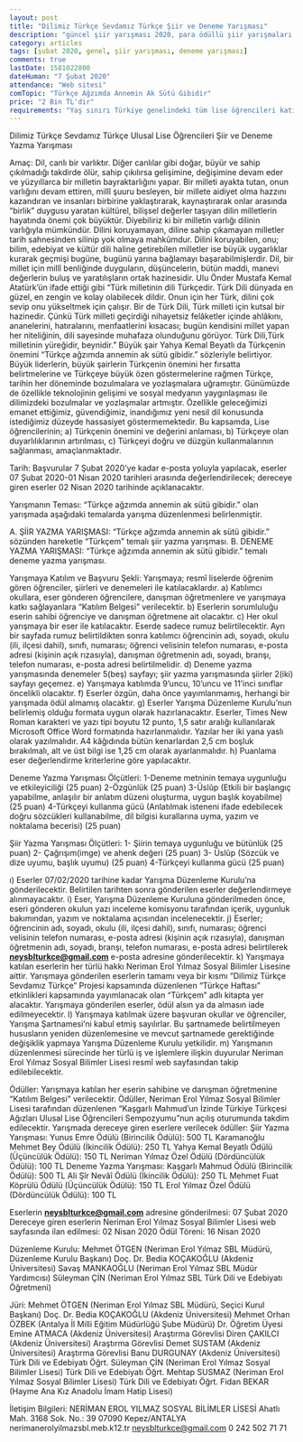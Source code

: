 ```yaml
---
layout: post
title: "Dilimiz Türkçe Sevdamız Türkçe Şiir ve Deneme Yarışması"
description: "güncel şiir yarışması 2020, para ödüllü şiir yarışmaları 2020, güncel deneme yazma yarışması 2020"
category: articles
tags: [şubat 2020, genel, şiir yarışması, deneme yarışması]
comments: true
lastDate: 1581022800
dateHuman: "7 Şubat 2020"
attendance: "Web sitesi"
comTopic: "Türkçe Ağzımda Annemin Ak Sütü Gibidir"
price: "2 Bin TL'dir"
requirements: "Yaş sınırı Türkiye genelindeki tüm lise öğrencileri katılabilir"
---
```


Dilimiz Türkçe Sevdamız Türkçe Ulusal Lise Öğrencileri Şiir ve Deneme Yazma Yarışması

Amaç:
Dil, canlı bir varlıktır. Diğer canlılar gibi doğar, büyür ve sahip çıkılmadığı takdirde ölür, sahip çıkılırsa gelişimine, değişimine devam eder ve yüzyıllarca bir milletin bayraktarlığını yapar. Bir milleti ayakta tutan, onun varlığını devam ettiren, millî şuuru besleyen, bir millete aidiyet olma hazzını kazandıran ve insanları birbirine yaklaştırarak, kaynaştırarak onlar arasında “birlik” duygusu yaratan kültürel, bilişsel değerler taşıyan dilin milletlerin hayatında önemi çok büyüktür. Diyebiliriz ki bir milletin varlığı dilinin varlığıyla mümkündür. Dilini koruyamayan, diline sahip çıkamayan milletler tarih sahnesinden silinip yok olmaya mahkûmdur. Dilini koruyabilen, onu; bilim, edebiyat ve kültür dili haline getirebilen milletler ise büyük uygarlıklar kurarak geçmişi bugüne, bugünü yarına bağlamayı başarabilmişlerdir. 
Dil, bir millet için millî benliğinde duyguların, düşüncelerin, bütün maddi, manevi değerlerin buluş ve yaratılışların ortak hazinesidir. Ulu Önder Mustafa Kemal Atatürk’ün ifade ettiği gibi “Türk milletinin dili Türkçedir. Türk Dili dünyada en güzel, en zengin ve kolay olabilecek dildir. Onun için her Türk, dilini çok sevip onu yükseltmek için çalışır. Bir de Türk Dili, Türk milleti için kutsal bir hazinedir. Çünkü Türk milleti geçirdiği nihayetsiz felâketler içinde ahlâkını, ananelerini, hatıralarını, menfaatlerini kısacası; bugün kendisini millet yapan her niteliğinin, dili sayesinde muhafaza olunduğunu görüyor. Türk Dili,Türk milletinin yüreğidir, beynidir.” Büyük şair Yahya Kemal Beyatlı da Türkçenin önemini “Türkçe ağzımda annemin ak sütü gibidir.” sözleriyle belirtiyor.
Büyük liderlerin, büyük şairlerin Türkçenin önemini her fırsatta belirtmelerine ve Türkçeye büyük özen göstermelerine rağmen Türkçe, tarihin her döneminde bozulmalara ve yozlaşmalara uğramıştır. Günümüzde de özellikle teknolojinin gelişimi ve sosyal medyanın yaygınlaşması ile dilimizdeki bozulmalar ve yozlaşmalar artmıştır. Özellikle geleceğimizi emanet ettiğimiz, güvendiğimiz, inandığımız yeni nesil dil konusunda istediğimiz düzeyde hassasiyet göstermemektedir.
Bu kapsamda, Lise öğrencilerinin;
a) Türkçenin önemini ve değerini anlaması,
b) Türkçeye olan duyarlılıklarının artırılması,
c) Türkçeyi doğru ve düzgün kullanmalarının sağlanması, amaçlanmaktadır.

Tarih:
Başvurular 7 Şubat 2020’ye kadar e-posta yoluyla yapılacak, eserler 07
Şubat 2020-01 Nisan 2020 tarihleri arasında değerlendirilecek; dereceye giren eserler 02
Nisan 2020 tarihinde açıklanacaktır.

Yarışmanın Teması:
“Türkçe ağzımda annemin ak sütü gibidir.” olan yarışmada aşağıdaki temalarda yarışma düzenlenmesi belirlenmiştir.

A. ŞİİR YAZMA YARIŞMASI:
“Türkçe ağzımda annemin ak sütü gibidir.” sözünden hareketle “Türkçem” temalı şiir yazma yarışması.
B. DENEME YAZMA YARIŞMASI:
“Türkçe ağzımda annemin ak sütü gibidir.” temalı deneme yazma yarışması.

Yarışmaya Katılım ve Başvuru Şekli:
Yarışmaya; resmî liselerde öğrenim gören öğrenciler, şiirleri ve denemeleri ile katılacaklardır.
a) Katılımcı okullara, eser gönderen öğrencilere, danışman öğretmenlere ve yarışmaya katkı sağlayanlara “Katılım Belgesi” verilecektir.
b) Eserlerin sorumluluğu eserin sahibi öğrenciye ve danışman öğretmene ait olacaktır.
c) Her okul yarışmaya bir eser ile katılacaktır. Eserde sadece rumuz belirtilecektir.
Ayrı bir sayfada rumuz belirtildikten sonra katılımcı öğrencinin adı, soyadı, okulu (ili, ilçesi dahil), sınıfı, numarası; öğrenci velisinin telefon numarası, e-posta adresi (kişinin açık rızasıyla), danışman öğretmenin adı, soyadı, branşı, telefon numarası, e-posta adresi belirtilmelidir.
d) Deneme yazma yarışmasında denemeler 5(beş) sayfayı; şiir yazma yarışmasında şiirler 2(iki) sayfayı geçemez.
e) Yarışmaya katılımda 9’uncu, 10’uncu ve 11’inci sınıflar öncelikli olacaktır.
f) Eserler özgün, daha önce yayımlanmamış, herhangi bir yarışmada ödül almamış olacaktır.
g) Eserler Yarışma Düzenleme Kurulu’nun belirlemiş olduğu formata uygun olarak hazırlanacaktır. Eserler, Times New Roman karakteri ve yazı tipi boyutu 12
punto, 1,5 satır aralığı kullanılarak Microsoft Office Word formatında hazırlanmalıdır. Yazılar her iki yana yaslı olarak yazılmalıdır. A4 kâğıdında bütün
kenarlardan 2,5 cm boşluk bırakılmalı, alt ve üst bilgi ise 1,25 cm olarak ayarlanmalıdır.
h) Puanlama eser değerlendirme kriterlerine göre yapılacaktır. 

Deneme Yazma Yarışması Ölçütleri:
1-Deneme metninin temaya uygunluğu ve etkileyiciliği (25 puan)
2-Özgünlük (25 puan)
3-Üslûp (Etkili bir başlangıç yapabilme, anlaşılır bir anlatım düzeni oluşturma,
uygun başlık koyabilme) (25 puan)
4-Türkçeyi kullanma gücü (Anlatılmak isteneni ifade edebilecek doğru sözcükleri
kullanabilme, dil bilgisi kurallarına uyma, yazım ve noktalama becerisi) (25 puan)

Şiir Yazma Yarışması Ölçütleri:
1- Şiirin temaya uygunluğu ve bütünlük (25 puan)
2- Çağrışım(imge) ve ahenk değeri (25 puan)
3- Üslûp (Sözcük ve dize uyumu, başlık uyumu) (25 puan)
4-Türkçeyi kullanma gücü (25 puan)
 
ı) Eserler 07/02/2020 tarihine kadar Yarışma Düzenleme Kurulu’na gönderilecektir. Belirtilen tarihten sonra gönderilen eserler değerlendirmeye alınmayacaktır.
i) Eser, Yarışma Düzenleme Kuruluna gönderilmeden önce, eseri gönderen okulun yazı inceleme komisyonu tarafından içerik, uygunluk bakımından, yazım ve noktalama açısından incelenecektir.
j) Eserler; öğrencinin adı, soyadı, okulu (ili, ilçesi dahil), sınıfı, numarası; öğrenci velisinin telefon numarası, e-posta adresi (kişinin açık rızasıyla), danışman öğretmenin adı, soyadı, branşı, telefon numarası, e-posta adresi belirtilerek **neysblturkce@gmail.com** e-posta adresine gönderilecektir.
k) Yarışmaya katılan eserlerin her türlü hakkı Neriman Erol Yılmaz Sosyal Bilimler Lisesine aittir. Yarışmaya gönderilen eserlerin tamamı veya bir kısmı “Dilimiz
Türkçe Sevdamız Türkçe” Projesi kapsamında düzenlenen “Türkçe Haftası” etkinlikleri kapsamında yayımlanacak olan “Türkçem” adlı kitapta yer alacaktır. Yarışmaya gönderilen eserler, ödül alsın ya da almasın iade edilmeyecektir.
l) Yarışmaya katılmak üzere başvuran okullar ve öğrenciler, Yarışma Şartnamesi’ni kabul etmiş sayılırlar. Bu şartnamede belirtilmeyen hususların yeniden düzenlemesine ve mevcut şartnamede gerektiğinde değişiklik yapmaya Yarışma Düzenleme Kurulu yetkilidir.
m) Yarışmanın düzenlenmesi sürecinde her türlü iş ve işlemlere ilişkin duyurular Neriman Erol Yılmaz Sosyal Bilimler Lisesi resmî web sayfasından takip
edilebilecektir.

Ödüller:
Yarışmaya katılan her eserin sahibine ve danışman öğretmenine “Katılım Belgesi” verilecektir. Ödüller, Neriman Erol Yılmaz Sosyal Bilimler Lisesi
tarafından düzenlenen “Kaşgarlı Mahmud’un İzinde Türkiye Türkçesi Ağızları Ulusal Lise Öğrencileri Sempozyumu”nun açılış oturumunda takdim edilecektir. Yarışmada dereceye giren eserlere verilecek ödüller:
Şiir Yazma Yarışması:
Yunus Emre Ödülü (Birincilik Ödülü): 500 TL
Karamanoğlu Mehmet Bey Ödülü (İkincilik Ödülü): 250 TL
Yahya Kemal Beyatlı Ödülü (Üçüncülük Ödülü): 150 TL
Neriman Yılmaz Özel Ödülü (Dördüncülük Ödülü): 100 TL
Deneme Yazma Yarışması:
Kaşgarlı Mahmud Ödülü (Birincilik Ödülü): 500 TL
Ali Şîr Nevâî Ödülü (İkincilik Ödülü): 250 TL
Mehmet Fuat Köprülü Ödülü (Üçüncülük Ödülü): 150 TL
Erol Yılmaz Özel Ödülü (Dördüncülük Ödülü): 100 TL

Eserlerin **neysblturkce@gmail.com** adresine gönderilmesi: 07 Şubat 2020
Dereceye giren eserlerin Neriman Erol Yılmaz Sosyal Bilimler Lisesi web
sayfasında ilan edilmesi: 02 Nisan 2020
Ödül Töreni: 16 Nisan 2020

Düzenleme Kurulu:
Mehmet ÖTGEN (Neriman Erol Yılmaz SBL Müdürü, Düzenleme Kurulu Başkanı)
Doç. Dr. Bedia KOÇAKOĞLU (Akdeniz Üniversitesi)
Savaş MANKAOĞLU (Neriman Erol Yılmaz SBL Müdür Yardımcısı)
Süleyman ÇİN (Neriman Erol Yılmaz SBL Türk Dili ve Edebiyatı Öğretmeni)

Jüri:
Mehmet ÖTGEN (Neriman Erol Yılmaz SBL Müdürü, Seçici Kurul Başkanı)
Doç. Dr. Bedia KOÇAKOĞLU (Akdeniz Üniversitesi)
Mehmet Orhan ÖZBEK (Antalya İl Milli Eğitim Müdürlüğü Şube Müdürü)
Dr. Öğretim Üyesi Emine ATMACA (Akdeniz Üniversitesi)
Araştırma Görevlisi Diren ÇAKILCI (Akdeniz Üniversitesi)
Araştırma Görevlisi Demet SUSTAM (Akdeniz Üniversitesi)
Araştırma Görevlisi Banu DURGUNAY (Akdeniz Üniversitesi)
Türk Dili ve Edebiyatı Öğrt. Süleyman ÇİN (Neriman Erol Yılmaz Sosyal Bilimler Lisesi)
Türk Dili ve Edebiyatı Öğrt. Mehtap SUSMAZ (Neriman Erol Yılmaz Sosyal Bilimler Lisesi)
Türk Dili ve Edebiyatı Öğrt. Fidan BEKAR (Hayme Ana Kız Anadolu İmam Hatip Lisesi)

İletişim Bilgileri:
NERİMAN EROL YILMAZ SOSYAL BİLİMLER LİSESİ
Ahatlı Mah. 3168 Sok. No.: 39
07090 Kepez/ANTALYA
nerimanerolyilmazsbl.meb.k12.tr
neysblturkce@gmail.com
0 242 502 71 71
